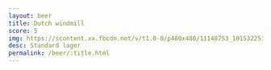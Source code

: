 ```yaml
---
layout: beer
title: Dutch windmill
score: 5
img: https://scontent.xx.fbcdn.net/v/t1.0-0/p480x480/11140753_10153225352778745_8798373029749618991_n.jpg?oh=af6907679dd3126d554362e6c33525a3&oe=59245C5A
desc: Standard lager
permalink: /beer/:title.html
---
```

